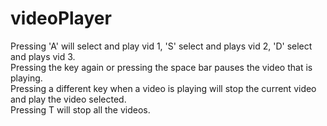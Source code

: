 # videoPlayer
Pressing 'A' will select and play vid 1, 'S' select and plays vid 2, 'D' select and plays vid 3.   
Pressing the key again or pressing the space bar pauses the video that is playing.  
Pressing a different key when a video is playing will stop the current video and play the video selected.  
Pressing T will stop all the videos.  
